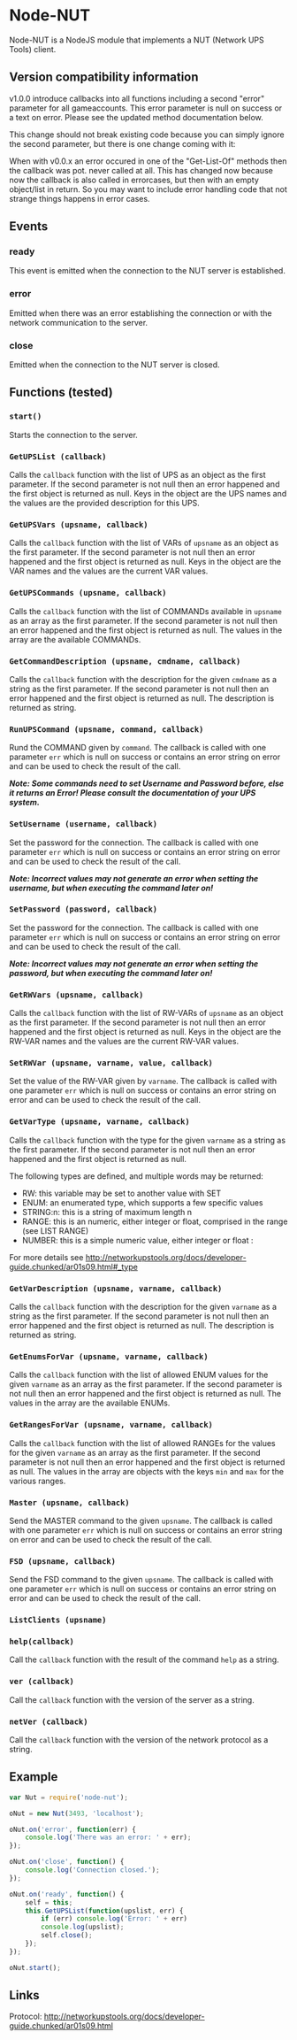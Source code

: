 # Node-NUT

Node-NUT is a NodeJS module that implements a NUT (Network UPS Tools) client.

## Version compatibility information
v1.0.0 introduce callbacks into all functions including a second "error" parameter for all gameaccounts. This error parameter is null on success or a text on error. Please see the updated method documentation below.

This change should not break existing code because you can simply ignore the second parameter, but there is one change coming with it:

When with v0.0.x an error occured in one of the "Get-List-Of" methods then the callback was pot. never called at all. This has changed now because now the callback is also called in errorcases, but then with an empty object/list in return. So you may want to include error handling code that not strange things happens in error cases.

## Events

### ready

This event is emitted when the connection to the NUT server is established.

### error

Emitted when there was an error establishing the connection or with the network communication to
the server.

### close

Emitted when the connection to the NUT server is closed.

## Functions (tested)

### `start()`

Starts the connection to the server.

### `GetUPSList (callback)`

Calls the `callback` function with the list of UPS as an object as the first parameter. If the second parameter is not null then an error happened and the first object is returned as null.
Keys in the object are the UPS names and the values are the provided description for this UPS.

### `GetUPSVars (upsname, callback)`

Calls the `callback` function with the list of VARs of `upsname` as an object as the first parameter.  If the second parameter is not null then an error happened and the first object is returned as null.
Keys in the object are the VAR names and the values are the current VAR values.

### `GetUPSCommands (upsname, callback)`

Calls the `callback` function with the list of COMMANDs available in `upsname` as an array as the first parameter. If the second parameter is not null then an error happened and the first object is returned as null.
The values in the array are the available COMMANDs.

### `GetCommandDescription (upsname, cmdname, callback)`

Calls the `callback` function with the description for the given `cmdname` as a string as the first parameter. If the second parameter is not null then an error happened and the first object is returned as null.
The description is returned as string.

### `RunUPSCommand (upsname, command, callback)`

Rund the COMMAND given by `command`. The callback is called with one parameter `err` which is null on success or contains an error string on error and can be used to check the result of the call.

***Note: Some commands need to set Username and Password before, else it returns an Error! Please consult the documentation of your UPS system.***

### `SetUsername (username, callback)`

Set the password for the connection. The callback is called with one parameter `err` which is null on success or contains an error string on error and can be used to check the result of the call.

***Note: Incorrect values may not generate an error when setting the username, but when executing the command later on!***

### `SetPassword (password, callback)`

Set the password for the connection. The callback is called with one parameter `err` which is null on success or contains an error string on error and can be used to check the result of the call.

***Note: Incorrect values may not generate an error when setting the password, but when executing the command later on!***

### `GetRWVars (upsname, callback)`

Calls the `callback` function with the list of RW-VARs of `upsname` as an object as the first parameter.  If the second parameter is not null then an error happened and the first object is returned as null.
Keys in the object are the RW-VAR names and the values are the current RW-VAR values.

### `SetRWVar (upsname, varname, value, callback)`

Set the value of the RW-VAR given by `varname`. The callback is called with one parameter `err` which is null on success or contains an error string on error and can be used to check the result of the call.

### `GetVarType (upsname, varname, callback)`

Calls the `callback` function with the type for the given `varname` as a string as the first parameter. If the second parameter is not null then an error happened and the first object is returned as null.

The following types are defined, and multiple words may be returned:
* RW: this variable may be set to another value with SET
* ENUM: an enumerated type, which supports a few specific values
* STRING:n: this is a string of maximum length n
* RANGE: this is an numeric, either integer or float, comprised in the range (see LIST RANGE)
* NUMBER: this is a simple numeric value, either integer or float :

For more details see http://networkupstools.org/docs/developer-guide.chunked/ar01s09.html#_type

### `GetVarDescription (upsname, varname, callback)`

Calls the `callback` function with the description for the given `varname` as a string as the first parameter. If the second parameter is not null then an error happened and the first object is returned as null.
The description is returned as string.

### `GetEnumsForVar (upsname, varname, callback)`

Calls the `callback` function with the list of allowed ENUM values for the given `varname` as an array as the first parameter. If the second parameter is not null then an error happened and the first object is returned as null.
The values in the array are the available ENUMs.

### `GetRangesForVar (upsname, varname, callback)`

Calls the `callback` function with the list of allowed RANGEs for the values for the given `varname` as an array as the first parameter. If the second parameter is not null then an error happened and the first object is returned as null.
The values in the array are objects with the keys `min` and `max` for the various ranges.

### `Master (upsname, callback)`

Send the MASTER command to the given `upsname`. The callback is called with one parameter `err` which is null on success or contains an error string on error and can be used to check the result of the call.

### `FSD (upsname, callback)`

Send the FSD command to the given `upsname`. The callback is called with one parameter `err` which is null on success or contains an error string on error and can be used to check the result of the call.

### `ListClients (upsname)`

### `help(callback)`

Call the `callback` function with the result of the command `help` as a string.

### `ver (callback)`

Call the `callback` function with the version of the server as a string.

### `netVer (callback)`

Call the `callback` function with the version of the network protocol as a string.


## Example

```javascript
var Nut = require('node-nut');

oNut = new Nut(3493, 'localhost');

oNut.on('error', function(err) {
	console.log('There was an error: ' + err);
});

oNut.on('close', function() {
	console.log('Connection closed.');
});

oNut.on('ready', function() {
	self = this;
	this.GetUPSList(function(upslist, err) {
        if (err) console.log('Error: ' + err)
        console.log(upslist);
		self.close();
	});
});

oNut.start();
```

## Links

Protocol: http://networkupstools.org/docs/developer-guide.chunked/ar01s09.html
